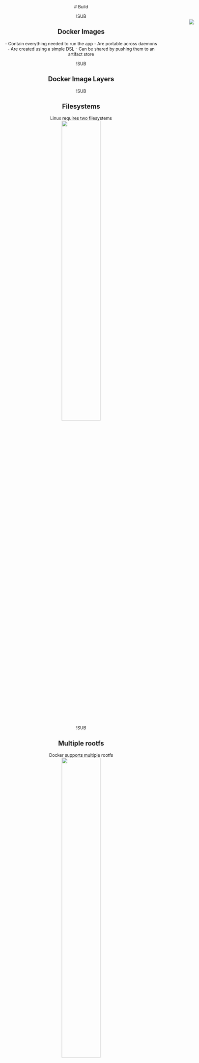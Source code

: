 <!-- .slide: data-background="#6B205E" -->
<center>
# Build

!SUB
## Docker Images

<div style="position: absolute; right: 0; top:100; width: 25%; height: auto;"><img src="img/docker-image.png"/></div>
- Contain everything needed to run the app
- Are portable across daemons
- Are created using a simple DSL
- Can be shared by pushing them to an artifact store

!SUB
## Docker Image Layers

!SUB
## Filesystems
<center>
<p>
		Linux requires two filesystems<br/>
<img src="img/docker-filesystems-generic.png" style="width: 50%; height: 50%;" />
</p>
</center>


!SUB
## Multiple rootfs
<center>
<p>
		Docker supports multiple rootfs<br/>
<img src="img/docker-filesystems-multiroot.png" style="width: 50%; height: 50%;" />
</p>
</center>


!SUB
## Docker Image
<center>
<p>
		Read-only layers are called images<br/>
<img src="img/docker-filesystems-debian.png" style="width: 50%; height: 50%;" />
</p>
</center>


!SUB
## Stacking images
<center>
<p>
		Images can depend on other images, called parents<br/>
<img src="img/docker-filesystems-multilayer.png" style="width: 50%; height: 50%;" />
</p>
</center>


!SUB
## Writable containers
<center>
<p>
		On top of images docker creates writable containers<br/>
<img src="img/docker-filesystems-busyboxrw.png" style="width: 50%; height: 50%;" />
</p>
</center>


!SLIDE <!-- .slide: data-background="#6B205E" -->
<center>
## Exercise
<br>
#Building an image</h1>

!SUB
# Build the application
```bash
$ docker run -ti google/golang bash
root@1cb333018404:/go#
# Now we're inside the container!

# Build the application
root@1cb333018404:/go# go get github.com/simonvanderveldt/go-hello-world-http

# Exit the container
root@1cb333018404:/go# exit
# Now we're outside the container again
```

!SUB
# Layers advantage: track what's changed
```bash
# Show the last container that was created
$ docker ps -l
CONTAINER ID        IMAGE               COMMAND             CREATED             STATUS                      PORTS               NAMES
1cb333018404        golang              "bash"              3 minutes ago       Exited (0) 13 seconds ago                       clever_fermi

# Show our changes
$ docker d diff <CONTAINER ID>
C /go
C /go/bin
A /go/bin/go-hello-world-http
C /go/src
A /go/src/github.com
A /go/src/github.com/simonvanderveldt
A /go/src/github.com/simonvanderveldt/go-hello-world-http
A /go/src/github.com/simonvanderveldt/go-hello-world-http/.git
...
```

!SUB
# Create the image
```bash
# Now create an image from our container
$ docker commit <CONTAINER ID> go-hello-world-http
sha256:34d091010050c9e94de643af60b4196dc132ad6f20825d779ab70bccf1f732b0

# Verify the image was created
$ docker images
REPOSITORY                           TAG                 IMAGE ID            CREATED             SIZE
go-hello-world-http                  latest              34d091010050        14 seconds ago      675.4 MB

# See what happened in each layer that our image exists of
$ docker history go-hello-world-http
IMAGE               CREATED             CREATED BY                                      SIZE                COMMENT
62484befa0e3        10 seconds ago      bash                                            5.708 MB
002b233310bb        12 days ago         /bin/sh -c #(nop) COPY file:f6191f2c86edc9343   2.478 kB
<missing>           12 days ago         /bin/sh -c #(nop)  WORKDIR /go                  0 B
<missing>           12 days ago         /bin/sh -c mkdir -p "$GOPATH/src" "$GOPATH/bi   0 B
...
```

!SUB
# Create a container from the image
```bash
$ docker run -d -p 80:80 go-hello-world-http /go/bin/go-hello-world-http

# Check that the container is running
$ docker ps
CONTAINER ID        IMAGE                 COMMAND                  CREATED              STATUS              PORTS                NAMES
491462e89e35        go-hello-world-http   "/go/bin/go-hello-wor"   About a minute ago   Up About a minute   0.0.0.0:80->80/tcp   admiring_spence

# Check if the application works
$ curl 192.168.99.100
> Hello, world!
```

!SUB
# Cleanup
```bash
# Stop the container
$ docker stop <CONTAINER ID>

# Check that the container is no longer running
$ docker ps
CONTAINER ID        IMAGE               COMMAND             CREATED             STATUS              PORTS               NAMES
```

!SUB
# Proper cleanup
Stopped containers are not automatically removed!

```bash
# Check that the container actually still exists
$ docker ps -a
CONTAINER ID        IMAGE                 COMMAND                  CREATED              STATUS              PORTS                NAMES
491462e89e35        go-hello-world-http   "/go/bin/go-hello-wor"   About a minute ago   Up About a minute   0.0.0.0:80->80/tcp   admiring_spence

# Remove the container
$ docker rm <CONTAINER ID>

# Check that the container no longer exists
$ docker ps -a
CONTAINER ID        IMAGE               COMMAND             CREATED             STATUS                    PORTS               NAMES
```

!SUB
# Check
What have we done thus far?

What can we improve?
- Automate the steps to build the image <!-- .element: class="fragment" -->


!SLIDE
<!-- .slide: data-background="#6B205E" -->
<center>
# Dockerfile

!SUB
## Dockerfile
Simple DSL to describe how to build an image</p>

```
# Comment
INSTRUCTION arguments
```

<p style="clear: both;"><br/>See <a href="https://docs.docker.com/engine/reference/builder/">https://docs.docker.com/engine/reference/builder/</a></p>

!SUB
## Instructions
- FROM
- COPY
- RUN
- CMD
- EXPOSE
- ENV
- And more

!SUB
## FROM
- Syntax: `FROM <image>:<tag>`
- Sets the base image for this image
- FROM must be the first non-comment instruction in the Dockerfile

!SUB
## COPY
- Syntax:
  - `COPY <source> <destination>`
  - `COPY ["<source>", "<destination>"]`
- Copies files from the local machine into the image

!SUB
## RUN
- Syntax: `RUN <command>`
- Runs the specified command, and commits the result to the image
- RUN can be used multiple times

!SUB
## CMD
- Syntax:
  - `CMD command param1 param2`
  - `CMD ["executable", "param1", "param2"]`
- Provides defaults when executing a container
- CMD can only be used *one* time

!SUB
## EXPOSE
- Syntax: `EXPOSE <port>`
- Defines which ports to expose

!SUB
## ENV
- Syntax: `<key> <value>`
- Sets environment variables in the image


!SLIDE
<!-- .slide: data-background="#6B205E" -->
<center>
## Exercise
<br>
# Building an image using a Dockerfile

!SUB
## Dockerfile

`go-hello-world-http-v1/Dockerfile`
```dockerfile
FROM golang

RUN go get github.com/simonvanderveldt/go-hello-world-http
```

!SUB
# Build and run the image
```bash
$ docker build -t go-hello-world-http go-hello-world-http-v1
Sending build context to Docker daemon 2.048 kB
Step 1 : FROM golang
 ---> 002b233310bb
Step 2 : RUN go get github.com/simonvanderveldt/go-hello-world-http
 ---> Running in 1c4e7bf0833e
 ---> 8db642e96eed
Removing intermediate container 1c4e7bf0833e
Successfully built 8db642e96eed

# See what happened in each layer that our image exists of
$ docker history go-hello-world-http
IMAGE               CREATED             CREATED BY                                      SIZE                COMMENT
91a8a211556f        13 minutes ago      /bin/sh -c #(nop)  EXPOSE 80/tcp                0 B
de2c1fef8d39        51 minutes ago      /bin/sh -c #(nop)  CMD ["/bin/sh" "-c" "/go/b   0 B
8db642e96eed        55 minutes ago      /bin/sh -c go get github.com/simonvanderveldt   5.708 MB
002b233310bb        12 days ago         /bin/sh -c #(nop)  COPY file:f6191f2c86edc9343  2.478 kB
<missing>           12 days ago         /bin/sh -c #(nop)  WORKDIR /go                  0 B

$ docker run -d -p 80:80 go-hello-world-http /go/bin/go-hello-world-http
8ce667efcb4b2d785b4805987b798130998d65e4c75daa7a60b354e04b314005
```

!SUB
# Check
What have we done thus far?

What can we improve?
- Automatically start our application when we run the container <!-- .element: class="fragment" -->
- Declare on which port our application runs <!-- .element: class="fragment" -->

!SUB
## Enhanced Dockerfile
`go-hello-world-http-v2/Dockerfile`
```dockerfile
FROM golang

RUN go get github.com/simonvanderveldt/go-hello-world-http

CMD /go/bin/go-hello-world-http
EXPOSE 80
```

!SUB
# Build and run the enhanced image
```
$ docker build -t go-hello-world-http go-hello-world-http-v2
Sending build context to Docker daemon 2.048 kB
Step 1 : FROM golang
 ---> 002b233310bb
Step 2 : RUN go get github.com/simonvanderveldt/go-hello-world-http
 ---> Using cache
 ---> 8db642e96eed
Step 3 : CMD /go/bin/go-hello-world-http
 ---> Using cache
 ---> de2c1fef8d39
Step 4 : EXPOSE 80
 ---> Running in 20a26363a989
 ---> 91a8a211556f
Removing intermediate container 20a26363a989
Successfully built 91a8a211556f

$ docker run -d -P go-hello-world-http-v2
3f0b7f4f2a92d7165a832c23f2bf3a1b675f18c4ac6c2a4b1e6ccefed310237f

$ docker ps
CONTAINER ID        IMAGE                   COMMAND                  CREATED             STATUS              PORTS                   NAMES
cc245603ef5c        go-hello-world-http-v2  "/bin/sh -c /go/bin/g"   3 seconds ago       Up 2 seconds        0.0.0.0:32768->80/tcp   desperate_jones
```

!SUB
# Check
What have we done thus far?

What can we improve?
```
docker images | grep go-hello-world-http-v2
> go-hello-world-http-v2 latest d31a90b28d50 2 minutes ago 675.3 MB
```
<!-- .element: class="fragment" -->
Get rid of the build tools.
<br>We don't need/want them during run-time <!-- .element: class="fragment" -->

!SUB
# Getting rid of build tools in our image
Solution: 2 images
- Builder
- Application

!SUB
## Builder image
`builder/Dockerfile`
```dockerfile
FROM golang

ENTRYPOINT ["go", "build"]

CMD ["."]
```

```bash
$ build -t builder builder
...
Successfully built 0dede3ca803b
```

!SUB
# Build the application using the builder image
```bash
# Get the sources
$ git clone https://github.com/simonvanderveldt/go-hello-world-http go-hello-world-http-v3/go-hello-world-http
Cloning into '/Users/simon/go-hello-world-http'...
...

# Build the application using the builder image
$ cd go-hello-world-http-v3
$ docker run --rm --volume $(pwd)/go-hello-world-http:/go/src/go-hello-world-http --volume $(pwd)/build:/go builder go-hello-world-http

# We now have a built application
$ ls -hl build/go-hello-world-http
-rwxr-xr-x  1 simon  staff   5.4M Sep 20 22:13 build/go-hello-world-http
```

!SUB
# Application image
`go-hello-world-http-v3/Dockerfile`
```dockerfile
FROM debian

COPY build/go-hello-world-http /go-hello-world-http

CMD /go-hello-world-http
EXPOSE 80
```

```bash
# Build the application image
docker build -t go-hello-world-http-v3 .

# Run the application image
docker run -d -p 80:80 go-hello-world-http-v3
```

!SUB
# Result
```bash
docker images | grep hello-world-http-v3
> go-hello-world-http-v2  latest  5db0534216f3  58 seconds ago  130.8 MB
```
